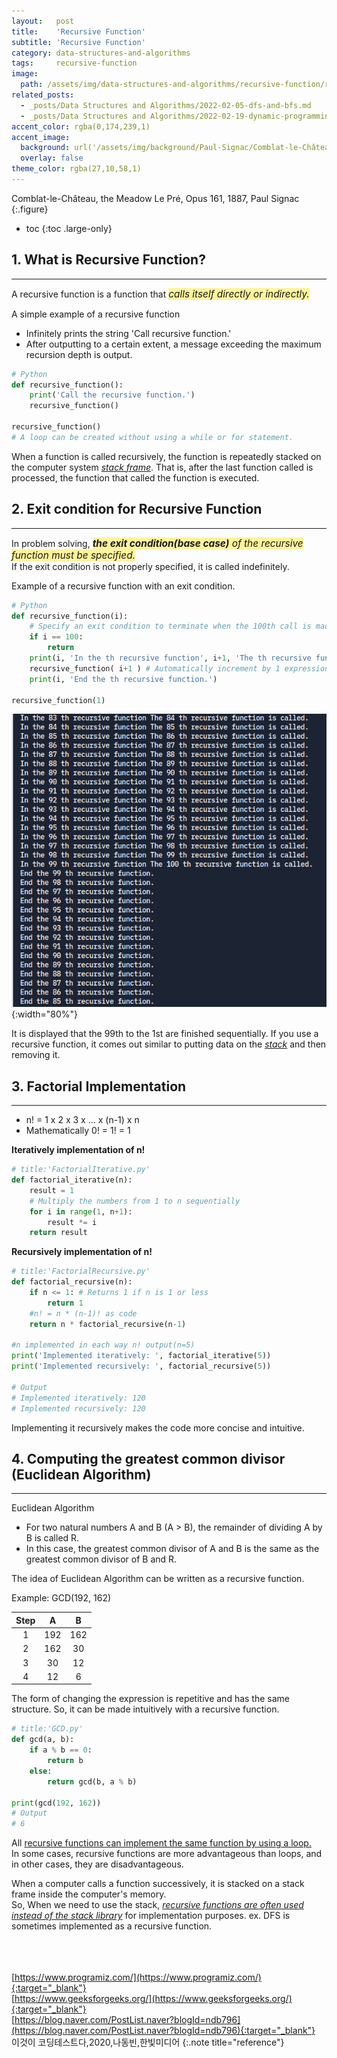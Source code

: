 ```yaml
---
layout:   post
title:    'Recursive Function'
subtitle: 'Recursive Function'
category: data-structures-and-algorithms
tags:     recursive-function
image: 
  path: /assets/img/data-structures-and-algorithms/recursive-function/recursive-function_main.png
related_posts: 
  - _posts/Data Structures and Algorithms/2022-02-05-dfs-and-bfs.md
  - _posts/Data Structures and Algorithms/2022-02-19-dynamic-programming.md
accent_color: rgba(0,174,239,1)
accent_image: 
  background: url('/assets/img/background/Paul-Signac/Comblat-le-Château, the Meadow Le Pré, Opus 161, 1887, Paul Signac.jpg') center/cover 
  overlay: false
theme_color: rgba(27,10,58,1)
---
```

Comblat-le-Château, the Meadow Le Pré, Opus 161, 1887, Paul Signac
{:.figure}

* toc
{:toc .large-only}

## 1. What is Recursive Function?
---

A recursive function is a function that <span style='background-color:#fff39b; font-size:1.1em'>*calls itself directly or indirectly.*</span>

A simple example of a recursive function
- Infinitely prints the string 'Call recursive function.'
- After outputting to a certain extent, a message exceeding the maximum recursion depth is output.

~~~py
# Python
def recursive_function(): 
    print('Call the recursive function.') 
    recursive_function() 

recursive_function() 
# A loop can be created without using a while or for statement.
~~~

When a function is called recursively, the function is repeatedly stacked on the computer system *<u>stack frame</u>*. That is, after the last function called is processed, the function that called the function is executed.

## 2. Exit condition for Recursive Function
---

In problem solving, <span style='background-color:#fff39b; font-size:1.1em'>***the exit condition(base case)** of the recursive function must be specified.*</span><br/>
If the exit condition is not properly specified, it is called indefinitely.

Example of a recursive function with an exit condition.
~~~py
# Python
def recursive_function(i):
    # Specify an exit condition to terminate when the 100th call is made
    if i == 100: 
        return
    print(i, 'In the th recursive function', i+1, 'The th recursive function is called.')
    recursive_function( i+1 ) # Automatically increment by 1 expression.
    print(i, 'End the th recursive function.')

recursive_function(1)
~~~

![Recursive Function](/assets/img/data-structures-and-algorithms/recursive-function/recursive-function_0.png)
{:width="80%"}

It is displayed that the 99th to the 1st are finished sequentially.
If you use a recursive function, it comes out similar to putting data on the *<u>stack</u>* and then removing it.


## 3. Factorial Implementation 
---

* n! = 1 x 2 x 3 x ... x (n-1) x n
* Mathematically 0! = 1! = 1

**Iteratively implementation of n!**
~~~py
# title:'FactorialIterative.py'
def factorial_iterative(n):
    result = 1
    # Multiply the numbers from 1 to n sequentially
    for i in range(1, n+1):
        result *= i
    return result
~~~

**Recursively implementation of n!**
~~~py
# title:'FactorialRecursive.py'
def factorial_recursive(n):
    if n <= 1: # Returns 1 if n is 1 or less
        return 1
    #n! = n * (n-1)! as code
    return n * factorial_recursive(n-1)

#n implemented in each way n! output(n=5)
print('Implemented iteratively: ', factorial_iterative(5))
print('Implemented recursively: ', factorial_recursive(5))

# Output
# Implemented iteratively: 120
# Implemented recursively: 120
~~~

Implementing it recursively makes the code more concise and intuitive.

## 4. Computing the greatest common divisor (Euclidean Algorithm)
---

Euclidean Algorithm
- For two natural numbers A and B (A > B), the remainder of dividing A by B is called R.
- In this case, the greatest common divisor of A and B is the same as the greatest common divisor of B and R.

The idea of Euclidean Algorithm can be written as a recursive function.

Example: GCD(192, 162)

| Step |  A  |  B  |
|:----:|:---:|:---:|
|   1  | 192 | 162 |
|   2  | 162 |  30 |
|   3  |  30 |  12 |
|   4  |  12 |  6  |

The form of changing the expression is repetitive and has the same structure. So, it can be made intuitively with a recursive function.

~~~py
# title:'GCD.py'
def gcd(a, b):
    if a % b == 0:
        return b
    else:
        return gcd(b, a % b)

print(gcd(192, 162))
# Output
# 6
~~~

All <u>recursive functions can implement the same function by using a loop.</u> <br/>
In some cases, recursive functions are more advantageous than loops, and in other cases, they are disadvantageous.

When a computer calls a function successively, it is stacked on a stack frame inside the computer's memory. <br/>
So, When we need to use the stack, *<u>recursive functions are often used instead of the stack library</u>* for implementation purposes.
 ex. DFS is sometimes implemented as a recursive function.
<br/>
<br/>
<br/>
<br/>


[https://www.programiz.com/](https://www.programiz.com/){:target="_blank"}<br/>
[https://www.geeksforgeeks.org/](https://www.geeksforgeeks.org/){:target="_blank"}<br/>
[https://blog.naver.com/PostList.naver?blogId=ndb796](https://blog.naver.com/PostList.naver?blogId=ndb796){:target="_blank"}<br/>
이것이 코딩테스트다,2020,나동빈,한빛미디어
{:.note title="reference"}